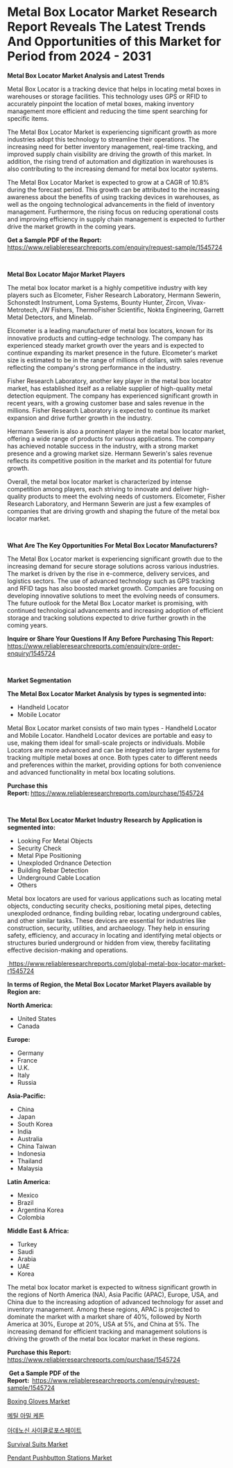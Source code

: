 <p><h1>Metal Box Locator Market Research Report Reveals The Latest Trends And Opportunities of this Market for Period from 2024 - 2031</h1></p><p><strong>Metal Box Locator Market Analysis and Latest Trends</strong></p>
<p><p>Metal Box Locator is a tracking device that helps in locating metal boxes in warehouses or storage facilities. This technology uses GPS or RFID to accurately pinpoint the location of metal boxes, making inventory management more efficient and reducing the time spent searching for specific items.</p><p>The Metal Box Locator Market is experiencing significant growth as more industries adopt this technology to streamline their operations. The increasing need for better inventory management, real-time tracking, and improved supply chain visibility are driving the growth of this market. In addition, the rising trend of automation and digitization in warehouses is also contributing to the increasing demand for metal box locator systems.</p><p>The Metal Box Locator Market is expected to grow at a CAGR of 10.8% during the forecast period. This growth can be attributed to the increasing awareness about the benefits of using tracking devices in warehouses, as well as the ongoing technological advancements in the field of inventory management. Furthermore, the rising focus on reducing operational costs and improving efficiency in supply chain management is expected to further drive the market growth in the coming years.</p></p>
<p><strong>Get a Sample PDF of the Report:&nbsp;</strong> <a href="https://www.reliableresearchreports.com/enquiry/request-sample/1545724">https://www.reliableresearchreports.com/enquiry/request-sample/1545724</a></p>
<p>&nbsp;</p>
<p><strong>Metal Box Locator Major Market Players</strong></p>
<p><p>The metal box locator market is a highly competitive industry with key players such as Elcometer, Fisher Research Laboratory, Hermann Sewerin, Schonstedt Instrument, Loma Systems, Bounty Hunter, Zircon, Vivax-Metrotech, JW Fishers, ThermoFisher Scientific, Nokta Engineering, Garrett Metal Detectors, and Minelab. </p><p>Elcometer is a leading manufacturer of metal box locators, known for its innovative products and cutting-edge technology. The company has experienced steady market growth over the years and is expected to continue expanding its market presence in the future. Elcometer's market size is estimated to be in the range of millions of dollars, with sales revenue reflecting the company's strong performance in the industry.</p><p>Fisher Research Laboratory, another key player in the metal box locator market, has established itself as a reliable supplier of high-quality metal detection equipment. The company has experienced significant growth in recent years, with a growing customer base and sales revenue in the millions. Fisher Research Laboratory is expected to continue its market expansion and drive further growth in the industry.</p><p>Hermann Sewerin is also a prominent player in the metal box locator market, offering a wide range of products for various applications. The company has achieved notable success in the industry, with a strong market presence and a growing market size. Hermann Sewerin's sales revenue reflects its competitive position in the market and its potential for future growth.</p><p>Overall, the metal box locator market is characterized by intense competition among players, each striving to innovate and deliver high-quality products to meet the evolving needs of customers. Elcometer, Fisher Research Laboratory, and Hermann Sewerin are just a few examples of companies that are driving growth and shaping the future of the metal box locator market.</p></p>
<p>&nbsp;</p>
<p><strong>What Are The Key Opportunities For Metal Box Locator Manufacturers?</strong></p>
<p><p>The Metal Box Locator market is experiencing significant growth due to the increasing demand for secure storage solutions across various industries. The market is driven by the rise in e-commerce, delivery services, and logistics sectors. The use of advanced technology such as GPS tracking and RFID tags has also boosted market growth. Companies are focusing on developing innovative solutions to meet the evolving needs of consumers. The future outlook for the Metal Box Locator market is promising, with continued technological advancements and increasing adoption of efficient storage and tracking solutions expected to drive further growth in the coming years.</p></p>
<p><strong>Inquire or Share Your Questions If Any Before Purchasing This Report:</strong> <a href="https://www.reliableresearchreports.com/enquiry/pre-order-enquiry/1545724">https://www.reliableresearchreports.com/enquiry/pre-order-enquiry/1545724</a></p>
<p>&nbsp;</p>
<p><strong>Market Segmentation</strong></p>
<p><strong>The Metal Box Locator Market Analysis by types is segmented into:</strong></p>
<p><ul><li>Handheld Locator</li><li>Mobile Locator</li></ul></p>
<p><p>Metal Box Locator market consists of two main types - Handheld Locator and Mobile Locator. Handheld Locator devices are portable and easy to use, making them ideal for small-scale projects or individuals. Mobile Locators are more advanced and can be integrated into larger systems for tracking multiple metal boxes at once. Both types cater to different needs and preferences within the market, providing options for both convenience and advanced functionality in metal box locating solutions.</p></p>
<p><strong>Purchase this Report:&nbsp;</strong><a href="https://www.reliableresearchreports.com/purchase/1545724">https://www.reliableresearchreports.com/purchase/1545724</a></p>
<p>&nbsp;</p>
<p><strong>The Metal Box Locator Market Industry Research by Application is segmented into:</strong></p>
<p><ul><li>Looking For Metal Objects</li><li>Security Check</li><li>Metal Pipe Positioning</li><li>Unexploded Ordnance Detection</li><li>Building Rebar Detection</li><li>Underground Cable Location</li><li>Others</li></ul></p>
<p><p>Metal box locators are used for various applications such as locating metal objects, conducting security checks, positioning metal pipes, detecting unexploded ordnance, finding building rebar, locating underground cables, and other similar tasks. These devices are essential for industries like construction, security, utilities, and archaeology. They help in ensuring safety, efficiency, and accuracy in locating and identifying metal objects or structures buried underground or hidden from view, thereby facilitating effective decision-making and operations.</p></p>
<p><a href="https://www.reliableresearchreports.com/global-metal-box-locator-market-r1545724">&nbsp;https://www.reliableresearchreports.com/global-metal-box-locator-market-r1545724</a></p>
<p><strong>In terms of Region, the Metal Box Locator Market Players available by Region are:</strong></p>
<p>
    <p> <strong> North America: </strong>
        <ul>
            <li>United States</li>
            <li>Canada</li>
        </ul>
        </p> 
    <p> <strong> Europe: </strong>
        <ul>
            <li>Germany</li>
            <li>France</li>
            <li>U.K.</li>
            <li>Italy</li>
            <li>Russia</li>
        </ul>
        </p> 
    <p> <strong> Asia-Pacific: </strong>
        <ul>
            <li>China</li>
            <li>Japan</li>
            <li>South Korea</li>
            <li>India</li>
            <li>Australia</li>
            <li>China Taiwan</li>
            <li>Indonesia</li>
            <li>Thailand</li>
            <li>Malaysia</li>
        </ul>
        </p> 
    <p> <strong> Latin America: </strong>
        <ul>
            <li>Mexico</li>
            <li>Brazil</li>
            <li>Argentina Korea</li>
            <li>Colombia</li>
        </ul>
        </p> 
    <p> <strong> Middle East & Africa: </strong>
        <ul>
            <li>Turkey</li>
            <li>Saudi</li>
            <li>Arabia</li>
            <li>UAE</li>
            <li>Korea</li>
        </ul>
    </p>
    </p>
<p><p>The metal box locator market is expected to witness significant growth in the regions of North America (NA), Asia Pacific (APAC), Europe, USA, and China due to the increasing adoption of advanced technology for asset and inventory management. Among these regions, APAC is projected to dominate the market with a market share of 40%, followed by North America at 30%, Europe at 20%, USA at 5%, and China at 5%. The increasing demand for efficient tracking and management solutions is driving the growth of the metal box locator market in these regions.</p></p>
<p><strong>Purchase this Report: </strong><a href="https://www.reliableresearchreports.com/purchase/1545724">https://www.reliableresearchreports.com/purchase/1545724</a></p>
<p>&nbsp;<strong>Get a Sample PDF of the Report:&nbsp;&nbsp;</strong><a href="https://www.reliableresearchreports.com/enquiry/request-sample/1545724">https://www.reliableresearchreports.com/enquiry/request-sample/1545724</a></p>
<p><strong></strong></p>
<p><p><a href="https://medium.com/@hsjri2637/global-boxing-gloves-industry-types-applications-market-players-regional-growth-analysis-and-363a040477ad">Boxing Gloves Market</a></p><p><a href="https://github.com/RichardLueilwitz787/Market-Research-Report-List-3/blob/main/799907769769.md">메틸 아밀 케톤</a></p><p><a href="https://github.com/kein8762/Market-Research-Report-List-3/blob/main/574134569770.md">아데노신 사이클로포스페이트</a></p><p><a href="https://medium.com/@raeloodard576457/global-survival-suits-market-size-is-expected-to-reach-at-a-cagr-of-7-3-8ebf93caeba1">Survival Suits Market</a></p><p><a href="https://github.com/eeenafisainka/Market-Research-Report-List-1/blob/main/pendant-pushbutton-stations-market.md">Pendant Pushbutton Stations Market</a></p></p>